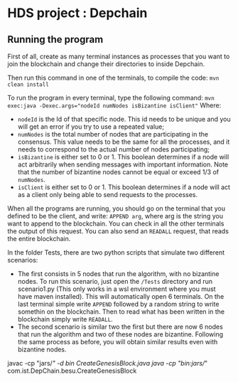 # HDS project : Depchain

## Running the program
First of all, create as many terminal instances as processes that you want to join the blockchain and change their directories to inside Depchain.

Then run this command in one of the terminals, to compile the code: 
`mvn clean install`

To run the program in every terminal, type the following command:
`mvn exec:java -Dexec.args="nodeId numNodes isBizantine isClient"`
Where:
 - `nodeId` is the Id of that specific node. This id needs to be unique and you will get an error if you try to use a repeated value;
 - `numNodes` is the total number of nodes that are participating in the consensus. This value needs to be the same for all the processes, and it needs to correspond to the actual number of nodes participating;
 - `isBizantine` is either set to 0 or 1. This boolean determines if a node will act arbitrarily when sending messages with important information. Note that the number of bizantine nodes cannot be equal or exceed 1/3 of `numNodes`. 
 - `isClient` is either set to 0 or 1. This boolean determines if a node will act as a client only being able to send requests to the processes.

 When all the programs are running, you should go on the terminal that you defined to be the client, and write: `APPEND arg`, where arg is the string you want to append to the blockchain. You can check in all the other terminals the output of this request. You can also send an `READALL` request, that reads the entire blockchain.

 In the folder Tests, there are two python scripts that simulate two different scenarios:
  - The first consists in 5 nodes that run the algorithm, with no bizantine nodes. To run this scenario, just open the `/Tests` directory and run scenario1.py (This only works in a wsl environment where you must have maven installed). This will automatically open 6 terminals. On the last terminal simple write `APPEND` followed by a random string to write somethin on the blockchain. Then to read what has been written in the blockchain simply write `READALL`.
  - The second scenario is similar two the first but there are now 6 nodes that run the algorithm and two of these nodes are bizantine. Following the same process as before, you will obtain similar results even with bizantine nodes.

  javac -cp "jars/*" -d bin CreateGenesisBlock.java
  java -cp "bin:jars/*" com.ist.DepChain.besu.CreateGenesisBlock
